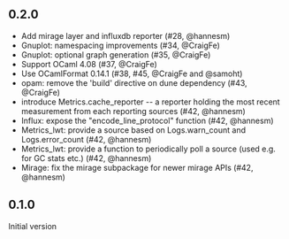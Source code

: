 ## 0.2.0

- Add mirage layer and influxdb reporter (#28, @hannesm)
- Gnuplot: namespacing improvements (#34, @CraigFe)
- Gnuplot: optional graph generation (#35, @CraigFe)
- Support OCaml 4.08 (#37, @CraigFe)
- Use OCamlFormat 0.14.1 (#38, #45, @CraigFe and @samoht)
- opam: remove the 'build' directive on dune dependency (#43, @CraigFe)
- introduce Metrics.cache_reporter -- a reporter holding the most recent
  measurement from each reporting sources (#42, @hannesm)
- Influx: expose the "encode_line_protocol" function (#42, @hannesm)
- Metrics_lwt: provide a source based on Logs.warn_count and
  Logs.error_count (#42, @hannesm)
- Metrics_lwt: provide a function to periodically poll a source
  (used e.g. for GC stats etc.) (#42, @hannesm)
- Mirage: fix the mirage subpackage for newer mirage APIs (#42, @hannesm)

## 0.1.0

Initial version
